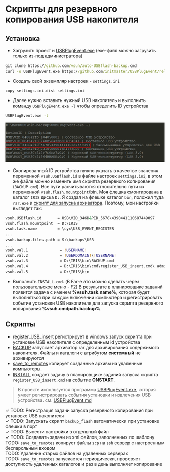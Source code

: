 # Скрипты для резервного копирования USB накопителя

## Установка

- Загрузить проект и [USBPlugEvent.exe](https://github.com/initmaster/USBPlugEvent/releases/download/1.0.0/USBPlugEvent.exe) (exe-файл можно загрузить только из-под администратора)

```bat
git clone https://github.com/vsuh/auto-USBflash-backup.cmd
curl -o USBPlugEvent.exe https://github.com/initmaster/USBPlugEvent/releases/download/1.0.0/USBPlugEvent.exe
```
- Создать свой экземпляр настроек - `settings.ini`

```
copy settings.ini.dist settings.ini
```

- Далее нужно вставить нужный USB накопитель и выполнить команду `USBPlugEvent.exe -l` чтобы определить ID устройства

```bat
USBPlugEvent.exe -l
```

![вывод USBPlugEvent](Readme.files/image2.png)

- Скопированный ID устройства нужно указать в качестве значения переменной `vsuh.USBflash.id` в файле настроек `settings.ini`,
в этом же файле можно изменить имя скрипта резервного копирования (`BACKUP.cmd`). 
Все пути расчитываются относительно пути из переменной `vsuh.flash.mountpoint`\bin.
Моя флешка смонтирована в каталог `IRIS` диска `D:`. Я создал на флешке каталог `bin`, положил туда `rar.exe` 
и [скрипт для запуска архиватора](BACKUP.cmd). Поэтому, мои настройки выглядят так:

```bat
vsuh.USBflash.id       = USB\VID_346D&PID_5678\4390441110687449097
vsuh.flash.mountpoint  = D:\IRIS
vsuh.task.name         = \cyx\USB_EVENT_REGISTER
...
vsuh.backup.files.path = S:\backups\USB
...
vsuh.val.1              = !USERNAME!
vsuh.val.2              = !USERDOMAIN!\!USERNAME!
vsuh.val.3              = D:\IRIS\bin\BACKUP.cmd
vsuh.val.4              = D:\IRIS\bin\cmd\register_USB_insert.cmd\ admin
vsuh.val.5              = D:\IRIS\bin

```

- Выполнить `INSTALL.cmd`. (В Far-е это можно сделать через пользовательское меню - F2)
В результате в планировщике заданий появится задача с именем __%vsuh.task.name%__, которая будет выполняться при каждом включении компьютера и регистрировать событие установки USB накопителя для запуска скрипта резервного копирования  __%vsuh.cmdpath.backup%__.

## Скрипты

- [register_USB_insert](cmd/register_USB_insert.cmd) регистрирует в windows запуск скрипта при установке USB накопителя с определенным id устройства
- [BACKUP](BACKUP.cmd) запускает архиватор rar для архивирования содержимого накопителя.
Файлы и каталоги с атрибутом __системный__ не архивируются
- [save_to_remotes](cmd\save_to_remotes.cmd) копирует созданные архивы на удаленные компьютеры.
- [INSTALL](INSTALL.cmd) создает задачу в планировщике заданий запуска скрипта `register_USB_insert.cmd` на событие __ONSTART__. 

> В проекте используется программа [USBPlugEvent.exe](https://github.com/initmaster/USBPlugEvent), которая умеет регистрировать события установки и извлечения USB устройства. см. [USBPlugEvent.md](USBPlugEvent.md)


✓ TODO: Регистрация задачи запуска резервного копирования при установке USB накопителя  
✓ TODO: Запускать скрипт `backup_flash` автоматически при установке флешки в порт  
✓ TODO: Вынести настройки в отдельный файл  
✓ TODO: Создавать задачи из xml файлов, заполненных по шаблону
TODO: `save_to_remotes` копирует файлы `scp` на `ssh` сервер с настроенным беспарольным входом  
TODO: Удаление старых файлов на удаленных серверах  
TODO: `save_to_remotes` запускается периодически, проверяет доступность удаленных каталогов и раз в день выполняет копирование  
